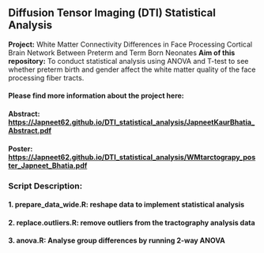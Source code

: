 ## Diffusion Tensor Imaging (DTI) Statistical Analysis
**Project:** White Matter Connectivity Differences in Face Processing Cortical Brain Network Between Preterm and Term Born Neonates 
**Aim of this repository:** To conduct statistical analysis using ANOVA and T-test to see whether preterm birth and gender affect the white matter quality of the face processing fiber tracts.
#### Please find more information about the project here:
#### Abstract: https://Japneet62.github.io/DTI_statistical_analysis/JapneetKaurBhatia_Abstract.pdf
#### Poster: https://Japneet62.github.io/DTI_statistical_analysis/WMtarctograpy_poster_Japneet_Bhatia.pdf

### Script Description:
#### 1. prepare_data_wide.R: reshape data to implement statistical analysis 
#### 2. replace.outliers.R: remove outliers from the tractography analysis data
#### 3. anova.R: Analyse group differences by running 2-way ANOVA 
